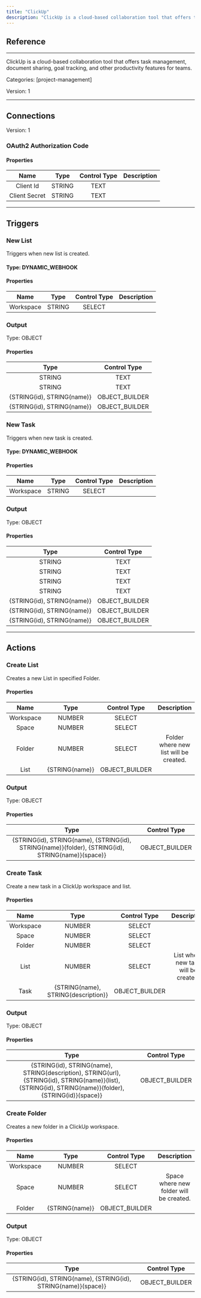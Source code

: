 ```yaml
---
title: "ClickUp"
description: "ClickUp is a cloud-based collaboration tool that offers task management, document sharing, goal tracking, and other productivity features for teams."
---
```

## Reference
<hr />

ClickUp is a cloud-based collaboration tool that offers task management, document sharing, goal tracking, and other productivity features for teams.


Categories: [project-management]


Version: 1

<hr />



## Connections

Version: 1


### OAuth2 Authorization Code

#### Properties

|      Name      |     Type     |     Control Type     |     Description     |
|:--------------:|:------------:|:--------------------:|:-------------------:|
| Client Id | STRING | TEXT  |  |
| Client Secret | STRING | TEXT  |  |





<hr />



## Triggers


### New List
Triggers when new list is created.

#### Type: DYNAMIC_WEBHOOK
#### Properties

|      Name      |     Type     |     Control Type     |     Description     |
|:--------------:|:------------:|:--------------------:|:-------------------:|
| Workspace | STRING | SELECT  |  |


### Output



Type: OBJECT


#### Properties

|     Type     |     Control Type     |
|:------------:|:--------------------:|
| STRING | TEXT  |
| STRING | TEXT  |
| {STRING\(id), STRING\(name)} | OBJECT_BUILDER  |
| {STRING\(id), STRING\(name)} | OBJECT_BUILDER  |







### New Task
Triggers when new task is created.

#### Type: DYNAMIC_WEBHOOK
#### Properties

|      Name      |     Type     |     Control Type     |     Description     |
|:--------------:|:------------:|:--------------------:|:-------------------:|
| Workspace | STRING | SELECT  |  |


### Output



Type: OBJECT


#### Properties

|     Type     |     Control Type     |
|:------------:|:--------------------:|
| STRING | TEXT  |
| STRING | TEXT  |
| STRING | TEXT  |
| STRING | TEXT  |
| {STRING\(id), STRING\(name)} | OBJECT_BUILDER  |
| {STRING\(id), STRING\(name)} | OBJECT_BUILDER  |
| {STRING\(id), STRING\(name)} | OBJECT_BUILDER  |







<hr />



## Actions


### Create List
Creates a new List in specified Folder.

#### Properties

|      Name      |     Type     |     Control Type     |     Description     |
|:--------------:|:------------:|:--------------------:|:-------------------:|
| Workspace | NUMBER | SELECT  |  |
| Space | NUMBER | SELECT  |  |
| Folder | NUMBER | SELECT  |  Folder where new list will be created.  |
| List | {STRING\(name)} | OBJECT_BUILDER  |  |


### Output



Type: OBJECT


#### Properties

|     Type     |     Control Type     |
|:------------:|:--------------------:|
| {STRING\(id), STRING\(name), {STRING\(id), STRING\(name)}\(folder), {STRING\(id), STRING\(name)}\(space)} | OBJECT_BUILDER  |






### Create Task
Create a new task in a ClickUp workspace and list.

#### Properties

|      Name      |     Type     |     Control Type     |     Description     |
|:--------------:|:------------:|:--------------------:|:-------------------:|
| Workspace | NUMBER | SELECT  |  |
| Space | NUMBER | SELECT  |  |
| Folder | NUMBER | SELECT  |  |
| List | NUMBER | SELECT  |  List where new task will be created.  |
| Task | {STRING\(name), STRING\(description)} | OBJECT_BUILDER  |  |


### Output



Type: OBJECT


#### Properties

|     Type     |     Control Type     |
|:------------:|:--------------------:|
| {STRING\(id), STRING\(name), STRING\(description), STRING\(url), {STRING\(id), STRING\(name)}\(list), {STRING\(id), STRING\(name)}\(folder), {STRING\(id)}\(space)} | OBJECT_BUILDER  |






### Create Folder
Creates a new folder in a ClickUp workspace.

#### Properties

|      Name      |     Type     |     Control Type     |     Description     |
|:--------------:|:------------:|:--------------------:|:-------------------:|
| Workspace | NUMBER | SELECT  |  |
| Space | NUMBER | SELECT  |  Space where new folder will be created.  |
| Folder | {STRING\(name)} | OBJECT_BUILDER  |  |


### Output



Type: OBJECT


#### Properties

|     Type     |     Control Type     |
|:------------:|:--------------------:|
| {STRING\(id), STRING\(name), {STRING\(id), STRING\(name)}\(space)} | OBJECT_BUILDER  |






